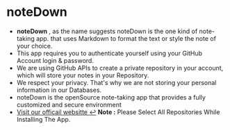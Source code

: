 # noteDown 
+ **noteDown** , as the name suggests noteDown is the one kind of note-taking app. that uses Markdown to format the text or style the note of your choice. 
+ This app requires you to authenticate yourself using your GitHub Account login & password.
+ We are using GitHub APIs to create a private repository in your account, which will store your notes in your Repository.
+ We respect your privacy. That's why we are not storing your personal information in our Databases.
+ noteDown is the openSource note-taking app that provides a fully customized and secure environment
+ [Visit our officail websitte :leftwards_arrow_with_hook:](https://mudassirgig.pythonanywhere.com/home)
**Note :**  Please Select All Repositories While Installing The App.
